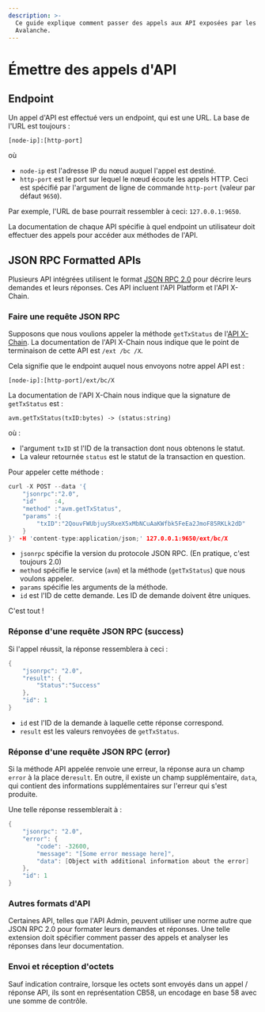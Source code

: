 ```yaml
---
description: >-
  Ce guide explique comment passer des appels aux API exposées par les nœuds
  Avalanche.
---
```


# Émettre des appels d'API

## Endpoint

Un appel d'API est effectué vers un endpoint, qui est une URL. La base de l'URL est toujours :

`[node-ip]:[http-port]`

où

* `node-ip` est l'adresse IP du nœud auquel l'appel est destiné. 
* `http-port` est le port sur lequel le nœud écoute les appels HTTP. Ceci est spécifié par l'argument de ligne de commande `http-port` \(valeur par défaut `9650`\). 

Par exemple, l'URL de base pourrait ressembler à ceci: `127.0.0.1:9650`.

La documentation de chaque API spécifie à quel endpoint un utilisateur doit effectuer des appels pour accéder aux méthodes de l'API.

## JSON RPC Formatted APIs

Plusieurs API intégrées utilisent le format [JSON RPC 2.0](https://www.jsonrpc.org/specification) pour décrire leurs demandes et leurs réponses. Ces API incluent l'API Platform et l'API X-Chain.

### Faire une requête JSON RPC 

Supposons que nous voulions appeler la méthode `getTxStatus` de l'[API X-Chain](avm-api-x-chain.md). La documentation de l'API X-Chain nous indique que le point de terminaison de cette API est `/ext /bc /X`.

Cela signifie que le endpoint auquel nous envoyons notre appel API est :

`[node-ip]:[http-port]/ext/bc/X`

La documentation de l'API X-Chain nous indique que la signature de `getTxStatus` est :

`avm.getTxStatus(txID:bytes) -> (status:string)`

où :

* l'argument `txID` st l'ID de la transaction dont nous obtenons le statut.
* La valeur retournée `status` est le statut de la transaction en question.

Pour appeler cette méthode :

```cpp
curl -X POST --data '{
    "jsonrpc":"2.0",
    "id"     :4,
    "method" :"avm.getTxStatus",
    "params" :{
        "txID":"2QouvFWUbjuySRxeX5xMbNCuAaKWfbk5FeEa2JmoF85RKLk2dD"
    }
}' -H 'content-type:application/json;' 127.0.0.1:9650/ext/bc/X
```

* `jsonrpc` spécifie la version du protocole JSON RPC. \(En pratique, c'est toujours 2.0\)
* `method` spécifie le service \(`avm`\) et la méthode \(`getTxStatus`\) que nous voulons appeler.
* `params` spécifie les arguments de la méthode.
* `id` est l'ID de cette demande. Les ID de demande doivent être uniques.

C'est tout !

### Réponse d'une requête JSON RPC \(success\)

Si l'appel réussit, la réponse ressemblera à ceci :

```cpp
{
    "jsonrpc": "2.0",
    "result": {
        "Status":"Success"
    },
    "id": 1
}
```

* `id` est l'ID de la demande à laquelle cette réponse correspond.
* `result` est les valeurs renvoyées de `getTxStatus`.

### Réponse d'une requête JSON RPC \(error\)

Si la méthode API appelée renvoie une erreur, la réponse aura un champ `error` à la place de`result`. En outre, il existe un champ supplémentaire, `data`, qui contient des informations supplémentaires sur l'erreur qui s'est produite.

Une telle réponse ressemblerait à :

```cpp
{
    "jsonrpc": "2.0",
    "error": {
        "code": -32600,
        "message": "[Some error message here]",
        "data": [Object with additional information about the error]
    },
    "id": 1
}
```

### Autres formats d'API  <a id="other-api-formats"></a>

Certaines API, telles que l'API Admin, peuvent utiliser une norme autre que JSON RPC 2.0 pour formater leurs demandes et réponses. Une telle extension doit spécifier comment passer des appels et analyser les réponses dans leur documentation.

### Envoi et réception d'octets <a id="sending-and-receiving-bytes"></a>

Sauf indication contraire, lorsque les octets sont envoyés dans un appel / réponse API, ils sont en représentation CB58, un encodage en base 58 avec une somme de contrôle.

